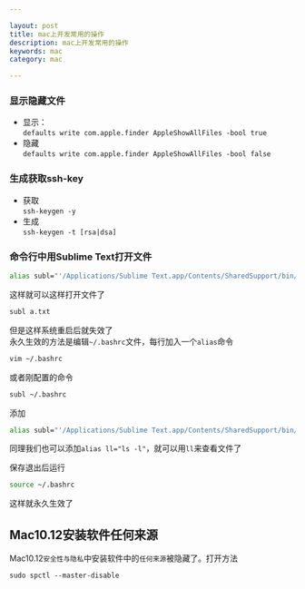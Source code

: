 ```yaml
---

layout: post
title: mac上开发常用的操作
description: mac上开发常用的操作
keywords: mac
category: mac

---
```


### 显示隐藏文件

+ 显示：  
`defaults write com.apple.finder AppleShowAllFiles -bool true`
+ 隐藏  
`defaults write com.apple.finder AppleShowAllFiles -bool false`  

### 生成获取ssh-key

+ 获取  
`ssh-keygen -y`
+ 生成  
`ssh-keygen -t [rsa|dsa]`

### 命令行中用Sublime Text打开文件

```bash
alias subl="'/Applications/Sublime Text.app/Contents/SharedSupport/bin/subl'"
```

这样就可以这样打开文件了

```bash
subl a.txt
```

但是这样系统重启后就失效了  
永久生效的方法是编辑`~/.bashrc`文件，每行加入一个`alias`命令

```bash
vim ~/.bashrc
```

或者刚配置的命令

```bash
subl ~/.bashrc
```

添加

```bash
alias subl="'/Applications/Sublime Text.app/Contents/SharedSupport/bin/subl'"
```

同理我们也可以添加`alias ll="ls -l"`，就可以用`ll`来查看文件了

保存退出后运行

```bash
source ~/.bashrc
```

这样就永久生效了


## Mac10.12安装软件任何来源

Mac10.12`安全性与隐私`中安装软件中的`任何来源`被隐藏了。打开方法

```
sudo spctl --master-disable
```